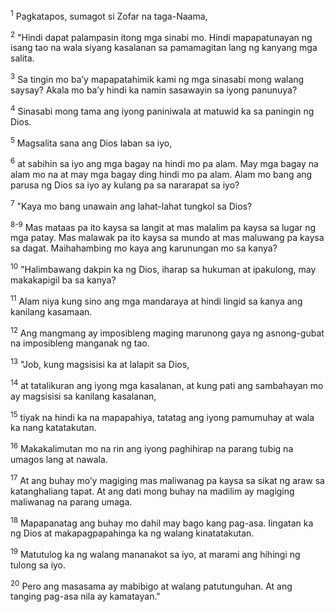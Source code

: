<sup>1</sup>
Pagkatapos, sumagot si Zofar na taga-Naama, 

<sup>2</sup>
"Hindi dapat palampasin itong mga sinabi mo. Hindi mapapatunayan ng isang tao na wala siyang kasalanan sa pamamagitan lang ng kanyang mga salita. 

<sup>3</sup>
Sa tingin mo baʼy mapapatahimik kami ng mga sinasabi mong walang saysay? Akala mo baʼy hindi ka namin sasawayin sa iyong panunuya? 

<sup>4</sup>
Sinasabi mong tama ang iyong paniniwala at matuwid ka sa paningin ng Dios. 

<sup>5</sup>
Magsalita sana ang Dios laban sa iyo, 

<sup>6</sup>
at sabihin sa iyo ang mga bagay na hindi mo pa alam. May mga bagay na alam mo na at may mga bagay ding hindi mo pa alam. Alam mo bang ang parusa ng Dios sa iyo ay kulang pa sa nararapat sa iyo? 

<sup>7</sup>
"Kaya mo bang unawain ang lahat-lahat tungkol sa Dios? 

<sup>8-9</sup>
Mas mataas pa ito kaysa sa langit at mas malalim pa kaysa sa lugar ng mga patay. Mas malawak pa ito kaysa sa mundo at mas maluwang pa kaysa sa dagat. Maihahambing mo kaya ang karunungan mo sa kanya? 

<sup>10</sup>
"Halimbawang dakpin ka ng Dios, iharap sa hukuman at ipakulong, may makakapigil ba sa kanya? 

<sup>11</sup>
Alam niya kung sino ang mga mandaraya at hindi lingid sa kanya ang kanilang kasamaan. 

<sup>12</sup>
Ang mangmang ay imposibleng maging marunong gaya ng asnong-gubat na imposibleng manganak ng tao. 

<sup>13</sup>
"Job, kung magsisisi ka at lalapit sa Dios, 

<sup>14</sup>
at tatalikuran ang iyong mga kasalanan, at kung pati ang sambahayan mo ay magsisisi sa kanilang kasalanan, 

<sup>15</sup>
tiyak na hindi ka na mapapahiya, tatatag ang iyong pamumuhay at wala ka nang katatakutan. 

<sup>16</sup>
Makakalimutan mo na rin ang iyong paghihirap na parang tubig na umagos lang at nawala. 

<sup>17</sup>
At ang buhay moʼy magiging mas maliwanag pa kaysa sa sikat ng araw sa katanghaliang tapat. At ang dati mong buhay na madilim ay magiging maliwanag na parang umaga. 

<sup>18</sup>
Mapapanatag ang buhay mo dahil may bago kang pag-asa. Iingatan ka ng Dios at makapagpapahinga ka ng walang kinatatakutan. 

<sup>19</sup>
Matutulog ka ng walang mananakot sa iyo, at marami ang hihingi ng tulong sa iyo. 

<sup>20</sup>
Pero ang masasama ay mabibigo at walang patutunguhan. At ang tanging pag-asa nila ay kamatayan."